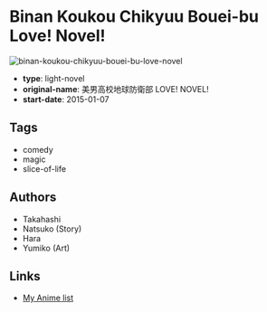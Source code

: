 # Binan Koukou Chikyuu Bouei-bu Love! Novel!

![binan-koukou-chikyuu-bouei-bu-love-novel](https://cdn.myanimelist.net/images/manga/1/147443.jpg)

-   **type**: light-novel
-   **original-name**: 美男高校地球防衛部 LOVE! NOVEL!
-   **start-date**: 2015-01-07

## Tags

-   comedy
-   magic
-   slice-of-life

## Authors

-   Takahashi
-   Natsuko (Story)
-   Hara
-   Yumiko (Art)

## Links

-   [My Anime list](https://myanimelist.net/manga/85057/Binan_Koukou_Chikyuu_Bouei-bu_Love_Novel)
